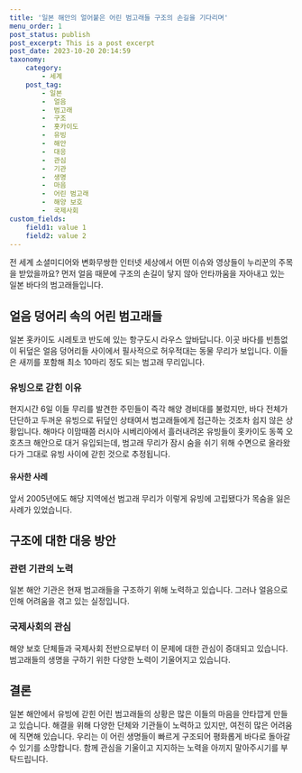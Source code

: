 ```yaml
---
title: '일본 해안의 얼어붙은 어린 범고래들 구조의 손길을 기다리며'
menu_order: 1
post_status: publish
post_excerpt: This is a post excerpt
post_date: 2023-10-20 20:14:59
taxonomy:
    category:
        - 세계
    post_tag:
        - 일본
        -  얼음
        -  범고래
        -  구조
        -  홋카이도
        -  유빙
        -  해안
        -  대응
        -  관심
        -  기관
        -  생명
        -  마음
        -  어린 범고래
        -  해양 보호
        -  국제사회
custom_fields:
    field1: value 1
    field2: value 2
---
```



전 세계 소셜미디어와 변화무쌍한 인터넷 세상에서 어떤 이슈와 영상들이 누리꾼의 주목을 받았을까요? 먼저 얼음 때문에 구조의 손길이 닿지 않아 안타까움을 자아내고 있는 일본 바다의 범고래들입니다.

## 얼음 덩어리 속의 어린 범고래들
일본 홋카이도 시레토코 반도에 있는 항구도시 라우스 앞바답니다. 이곳 바다를 빈틈없이 뒤덮은 얼음 덩어리들 사이에서 필사적으로 허우적대는 동물 무리가 보입니다. 이들은 새끼를 포함해 최소 10마리 정도 되는 범고래 무리입니다.

### 유빙으로 갇힌 이유
현지시간 6일 이들 무리를 발견한 주민들이 즉각 해양 경비대를 불렀지만, 바다 전체가 단단하고 두꺼운 유빙으로 뒤덮인 상태여서 범고래들에게 접근하는 것조차 쉽지 않은 상황입니다. 해마다 이맘때쯤 러시아 시베리아에서 흘러내려온 유빙들이 홋카이도 동쪽 오호츠크 해안으로 대거 유입되는데, 범고래 무리가 잠시 숨을 쉬기 위해 수면으로 올라왔다가 그대로 유빙 사이에 갇힌 것으로 추정됩니다.

#### 유사한 사례
앞서 2005년에도 해당 지역에선 범고래 무리가 이렇게 유빙에 고립됐다가 목숨을 잃은 사례가 있었습니다.

## 구조에 대한 대응 방안

### 관련 기관의 노력
일본 해안 기관은 현재 범고래들을 구조하기 위해 노력하고 있습니다. 그러나 얼음으로 인해 어려움을 겪고 있는 실정입니다.

### 국제사회의 관심
해양 보호 단체들과 국제사회 전반으로부터 이 문제에 대한 관심이 증대되고 있습니다. 범고래들의 생명을 구하기 위한 다양한 노력이 기울어지고 있습니다.

## 결론
일본 해안에서 유빙에 갇힌 어린 범고래들의 상황은 많은 이들의 마음을 안타깝게 만들고 있습니다. 해결을 위해 다양한 단체와 기관들이 노력하고 있지만, 여전히 많은 어려움에 직면해 있습니다. 우리는 이 어린 생명들이 빠르게 구조되어 평화롭게 바다로 돌아갈 수 있기를 소망합니다. 함께 관심을 기울이고 지지하는 노력을 아끼지 말아주시기를 부탁드립니다.
